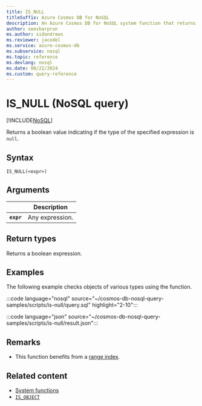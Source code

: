 ```yaml
---
title: IS_NULL
titleSuffix: Azure Cosmos DB for NoSQL
description: An Azure Cosmos DB for NoSQL system function that returns a boolean indicating whether an expression evaluates to null.
author: seesharprun
ms.author: sidandrews
ms.reviewer: jacodel
ms.service: azure-cosmos-db
ms.subservice: nosql
ms.topic: reference
ms.devlang: nosql
ms.date: 08/22/2024
ms.custom: query-reference
---
```


# IS_NULL (NoSQL query)

[!INCLUDE[NoSQL](../../includes/appliesto-nosql.md)]

Returns a boolean value indicating if the type of the specified expression is `null`.  
  
## Syntax
  
```nosql
IS_NULL(<expr>)  
```  
  
## Arguments

| | Description |
| --- | --- |
| **`expr`** | Any expression. |
  
## Return types
  
Returns a boolean expression.  
  
## Examples

The following example checks objects of various types using the function.  
  
:::code language="nosql" source="~/cosmos-db-nosql-query-samples/scripts/is-null/query.sql" highlight="2-10":::

:::code language="json" source="~/cosmos-db-nosql-query-samples/scripts/is-null/result.json":::

## Remarks

- This function benefits from a [range index](../../index-policy.md#includeexclude-strategy).

## Related content

- [System functions](system-functions.yml)
- [`IS_OBJECT`](is-object.md)
